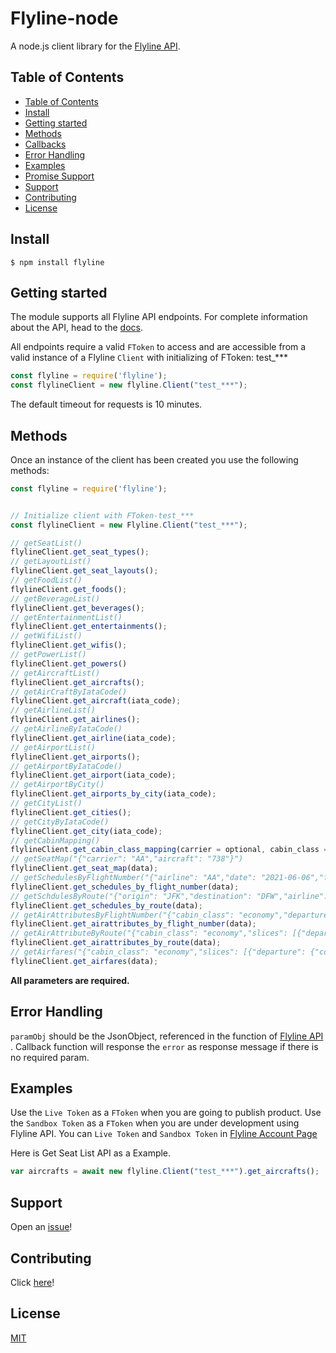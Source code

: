 Flyline-node  
==============

A node.js client library for the [Flyline API][1].

## Table of Contents
  - [Table of Contents](#table-of-contents)
  - [Install](#install)
  - [Getting started](#getting-started)
  - [Methods](#methods)
  - [Callbacks](#callbacks)
  - [Error Handling](#error-handling)
  - [Examples](#examples)
  - [Promise Support](#promise-support)
  - [Support](#support)
  - [Contributing](#contributing)
  - [License](#license)

## Install

```console
$ npm install flyline
```


## Getting started

The module supports all Flyline API endpoints.  For complete information about the API, head
to the [docs][2].

All endpoints require a valid `FToken` to
access and are accessible from a valid instance of a Flyline `Client` with initializing of FToken: test_***

```javascript
const flyline = require('flyline');
const flylineClient = new flyline.Client("test_***");
```

The default timeout for requests is 10 minutes.

## Methods

Once an instance of the client has been created you use the following methods:

```javascript
const flyline = require('flyline');


// Initialize client with FToken-test_***
const flylineClient = new Flyline.Client("test_***");

// getSeatList()
flylineClient.get_seat_types();
// getLayoutList()
flylineClient.get_seat_layouts();
// getFoodList()
flylineClient.get_foods();
// getBeverageList()
flylineClient.get_beverages();
// getEntertainmentList()
flylineClient.get_entertainments();
// getWifiList()
flylineClient.get_wifis();
// getPowerList()
flylineClient.get_powers()
// getAircraftList()
flylineClient.get_aircrafts();
// getAirCraftByIataCode()
flylineClient.get_aircraft(iata_code);
// getAirlineList()
flylineClient.get_airlines();
// getAirlineByIataCode()
flylineClient.get_airline(iata_code);
// getAirportList()
flylineClient.get_airports();
// getAirportByIataCode()
flylineClient.get_airport(iata_code);
// getAirportByCity()
flylineClient.get_airports_by_city(iata_code);
// getCityList()
flylineClient.get_cities();
// getCityByIataCode()
flylineClient.get_city(iata_code);
// getCabinMapping()
flylineClient.get_cabin_class_mapping(carrier = optional, cabin_class = optional);
// getSeatMap("{"carrier": "AA","aircraft": "738"}")
flylineClient.get_seat_map(data);
// getSchedulesByFlightNumber("{"airline": "AA","date": "2021-06-06","flight_number": "1105"}")
flylineClient.get_schedules_by_flight_number(data);
// getSchdulesByRoute("{"origin": "JFK","destination": "DFW","airline": "AA","date": "2021-06-06"}")
flylineClient.get_schedules_by_route(data);
// getAirAttributesByFlightNumber("{"cabin_class": "economy","departure": "DFW","arrival": "LAX","departure_date": "2021-06-15","flight_no": "2812","carrier": "AA"}")
flylineClient.get_airattributes_by_flight_number(data);
// getAirAttributeByRoute("{"cabin_class": "economy","slices": [{"departure": {"code": "DFW","date": "2021-06-15"},"arrival": {"code": "LAX"}}],"passengers": 1}")
flylineClient.get_airattributes_by_route(data);
// getAirfares("{"cabin_class": "economy","slices": [{"departure": {"code": "DFW","date": "2021-06-15"},"arrival": {"code": "LAX"}}],"passengers": 1}")
flylineClient.get_airfares(data);
```
**All parameters are required.**



## Error Handling

`paramObj` should be the JsonObject, referenced in the function of [Flyline API ][2].
Callback function will response the `error` as response message if there is no required param.

## Examples

Use the `Live Token` as a `FToken` when you are going to publish product.
Use the `Sandbox Token` as a `FToken` when you are under development using Flyline API. 
You can `Live Token` and `Sandbox Token` in [Flyline Account Page][3]

Here is Get Seat List API as a Example.
```javascript
var aircrafts = await new flyline.Client("test_***").get_aircrafts();
```


## Support
Open an [issue][4]!

## Contributing

Click [here][6]!

## License
[MIT][5]

[1]: https://flyline.io/
[2]: https://flyline.io/api-ref/
[3]: https://flyline.io/dashboard/access-tokens
[4]: https://github.com/FlyLine-Development/flyline_node/issues/new
[5]: https://github.com/FlyLine-Development/flyline_node/blob/master/LICENSE
[6]: ./CONTRIBUTING.md
